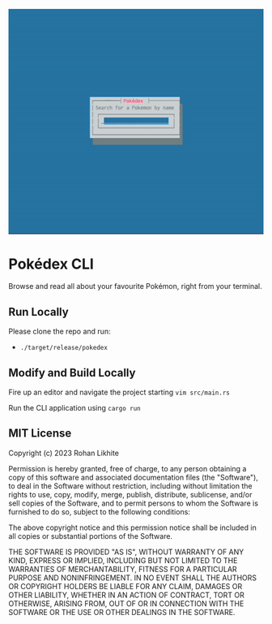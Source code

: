 ![demo](/assets/demo.gif)
# Pokédex CLI

Browse and read all about your favourite Pokémon, right from your terminal.

## Run Locally

Please clone the repo and run:

- `./target/release/pokedex`

## Modify and Build Locally

Fire up an editor and navigate the project starting `vim src/main.rs`

Run the CLI application using `cargo run`

## MIT License

Copyright (c) 2023 Rohan Likhite

Permission is hereby granted, free of charge, to any person obtaining a copy of this software and associated documentation files (the "Software"), to deal in the Software without restriction, including without limitation the rights to use, copy, modify, merge, publish, distribute, sublicense, and/or sell copies of the Software, and to permit persons to whom the Software is furnished to do so, subject to the following conditions:

The above copyright notice and this permission notice shall be included in all copies or substantial portions of the Software.

THE SOFTWARE IS PROVIDED "AS IS", WITHOUT WARRANTY OF ANY KIND, EXPRESS OR IMPLIED, INCLUDING BUT NOT LIMITED TO THE WARRANTIES OF MERCHANTABILITY, FITNESS FOR A PARTICULAR PURPOSE AND NONINFRINGEMENT. IN NO EVENT SHALL THE AUTHORS OR COPYRIGHT HOLDERS BE LIABLE FOR ANY CLAIM, DAMAGES OR OTHER LIABILITY, WHETHER IN AN ACTION OF CONTRACT, TORT OR OTHERWISE, ARISING FROM, OUT OF OR IN CONNECTION WITH THE SOFTWARE OR THE USE OR OTHER DEALINGS IN THE SOFTWARE.
